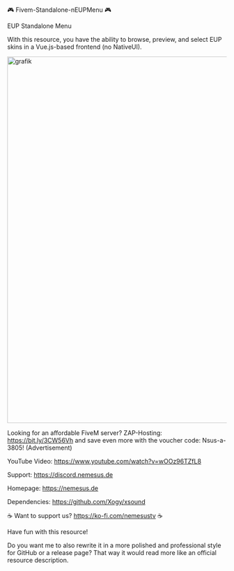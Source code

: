 🎮 Fivem-Standalone-nEUPMenu 🎮

EUP Standalone Menu

With this resource, you have the ability to browse, preview, and select EUP skins in a Vue.js-based frontend (no NativeUI).

<img width="1357" height="841" alt="grafik" src="https://github.com/user-attachments/assets/70d942e2-d2dd-4e9c-896f-1f49b80754ea" />

Looking for an affordable FiveM server? ZAP-Hosting: https://bit.ly/3CW56Vh and save even more with the voucher code: Nsus-a-3805! (Advertisement)

YouTube Video: https://www.youtube.com/watch?v=wOOz96TZfL8

Support: https://discord.nemesus.de

Homepage: https://nemesus.de

Dependencies: https://github.com/Xogy/xsound

☕ Want to support us? https://ko-fi.com/nemesustv ☕

Have fun with this resource!

Do you want me to also rewrite it in a more polished and professional style for GitHub or a release page? That way it would read more like an official resource description.
